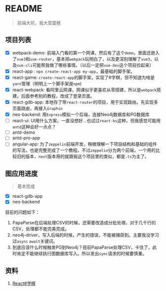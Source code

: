 # README

> 前端大坑，我大受震撼


## 项目列表

- [x] webpack-demo: 前端入门看的第一个网课，然后有了这个`demo`。里面还嵌入了`vue3`和`vue-router`，基本把`webpack`玩明白了，以及更深刻理解了`vue3`，以及`vue-cli`可能帮我做了哪些事情。（以后一定把`vue-dev`这个项目捡起来）
- [x] react-app : `npx create-react-app my-app`，最基础的脚手架。
- [x] react-game: `create-react-app`的脚手架，实现了#字棋，但不知道为啥是`yarn`管理（明明上一个脚手架是`npm`)
- [x] react-webpack: 看阿里云网课，网课似乎更喜欢从零搭建，所以是`webpack`搭建。后面参考别的教程，改成了登录页面。 
- [x] react-gdb-app: 本地存了带`react-router`的项目，用于实现路由。先实现多页面路由，再接入`Graphin`
- [x] neo-backend: 用`Express`模拟一个后端，连接Neo4j数据库和PG数据库
- [ ] react-ui: UI用什么方案，一直没想好...也试过`react-bs`这种，但我感觉可能用`antd`这种会好一点点？
- [ ] antd-demo
- [ ] antd-pro-app
- [ ] angular-app: 为了`zeppelin`前端开发，稍微理解一下项目结构和基础的组件的写法，也是完整完成了一个教程。不过`zeppelin`分为两个前端，一个用的比较旧的版本，`next`版本用的就跟我这个项目里的类似，都是`.ts`为主了。

## 图应用进度

> 基本完成

- [x] react-gdb-app
- [x] neo-backend

目前的问题如下：

1. PapaParse在后端处理CSV的时候，还需要改造成分批处理，对于几千行的CSV，处理都不能完美完成。
2. neo4j-driver，写入后端的时候，产生的错误，不能被捕获到。主要我没学习过`async` `await`关键词。
3. 到底应该什么时候触发PG到Neo4j？目前PapaParse处理CSV，卡住了，此时肯定不能继续执行图数据库写入。所以发出`sync`请求的时候要慎重。

## 资料

1. [React#字棋](https://reactjs.org/tutorial/tutorial.html)